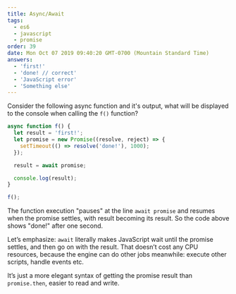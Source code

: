 ```yaml
---
title: Async/Await
tags:
  - es6
  - javascript
  - promise
order: 39
date: Mon Oct 07 2019 09:40:20 GMT-0700 (Mountain Standard Time)
answers:
  - 'first!'
  - 'done! // correct'
  - 'JavaScript error'
  - 'Something else'
---
```


Consider the following async function and it's output, what will be displayed to the console when
calling the `f()` function?

```javascript
async function f() {
  let result = 'first!';
  let promise = new Promise((resolve, reject) => {
    setTimeout(() => resolve('done!'), 1000);
  });

  result = await promise;

  console.log(result);
}

f();
```

<!-- explanation -->

The function execution "pauses" at the line `await promise` and resumes when the promise settles,
with result becoming its result. So the code above shows "done!" after one second.

Let’s emphasize: `await` literally makes JavaScript wait until the promise settles, and then go on
with the result. That doesn’t cost any CPU resources, because the engine can do other jobs
meanwhile: execute other scripts, handle events etc.

It’s just a more elegant syntax of getting the promise result than `promise.then`,
easier to read and write.
